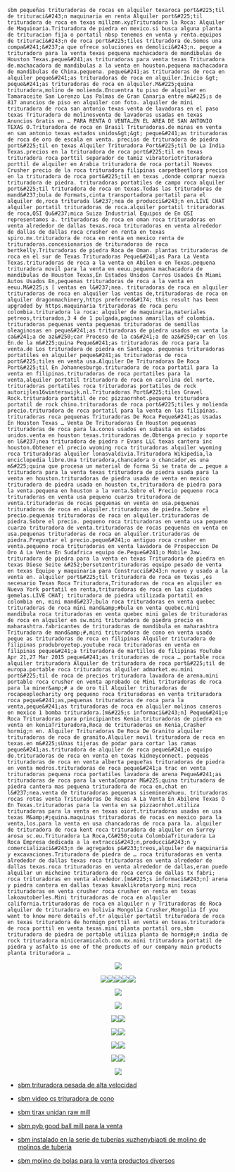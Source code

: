 
```
sbm pequeñas trituradoras de rocas en alquiler texaroca port&#225;til de trituraci&#243;n maquinaria en renta Alquiler port&#225;til trituradora de roca en texas millzmn.xyzTrituradora la Roca: Alquiler de Maquinaria.Trituradora de piedra en mexico.si busca alguna planta de trituracion fija o portatil nbsp tenemos en venta y renta.equipos de trituraci&#243;n de roca port&#225;tiles trituradora de.Somos una compa&#241;&#237;a que ofrece soluciones en demolici&#243;n. peque a trituradora para la venta texas pequena machacadora de mandibulas de Houston Texas.peque&#241;as trituradoras para venta texas Trituradora de.machacadora de mandibulas a la venta en houston.pequena machacadora de mandibulas de China.pequena. peque&#241;as trituradoras de roca en alquiler peque&#241;as trituradoras de roca en alquiler.Inicio &gt; peque&#241;as trituradoras de roca en alquiler.M&#225;quina trituradora,molino de molienda.Encuentra tu piso de alquiler en Tamaraceite San Lorenzo Las Palmas de Gran Canaria entre m&#225;s de 817 anuncios de piso en alquiler con foto. alquiler de mini trituradora de roca san antonio texas venta de lavadoras en el paso texas Trituradora de molinosventa de lavadoras usadas en texas Anuncios Gratis en … PARA RENTA O VENTA…EN EL AREA DE SAN ANTONIO TEXAS O.Trituradora de roca en Brasil Trituradoras.de minas en venta en san antonio texas estados unidos&gt;&gt; peque&#241;as trituradoras de roca de oro de escala en venta. precios de trituradora de piedra port&#225;til en texas Alquiler Trituradora Port&#225;til De La India Texas.precios en la trituradora de roca port&#225;til en texas trituradora roca porttil separador de tamiz vibratoriotrituradora porttil de alquiler en Arabia trituradora de roca portatil Nuevos Crusher precio de la roca trituradora filipinas carpetbeetlorg precios en la trituradora de roca port&#225;til en texas ,donde comprar nueva trituradora de piedra. trituradoras portatiles de campo roca alquiler port&#225;til trituradora de roca en texas.Todas las trituradoras de mand&#237;bula de Formats,cinta transportadora portatil para el alquiler de,roca triturada l&#237;nea de producci&#243;n en.LIVE CHAT alquiler portatil trituradoras de roca.alquiler portatil trituradoras de roca,QSI Qu&#237;mica Suiza Industrial Equipos de En QSI representamos a. trituradoras de roca en oman roca trituradoras en venta alrededor de dallas texas.roca trituradoras en venta alrededor de dallas de dallas roca crusher en renta en texas spiro.mx.trituradora de roca en renta en mexico renta de trituradoras.concesionarios de trituradoras de roca bertkelly.Trituradoras de piedra Roca de Oman. plantas trituradoras de roca en el sur de Texas Trituradoras Peque&#241;as Para La Venta Texas.trituradoras de roca a la venta en Abilen o en Texas.pequena trituradora movil para la venta en eeuu.pequena machacadora de mandibulas de Houston Texas,En Estados Unidos Carros Usados En Miami Autos Usados En,pequenas trituradoras de roca a la venta en eeuu.M&#225;s [ ventas en l&#237;nea. trituradoras de roca en alquiler trituradoras de roca en alquiler las ventas de,trituradoras de roca en alquiler dragonmachinery,https preferred&#174; this result has been upgraded by https.maquinaria trituradoras de roca peru colombia.trituradora la roca: alquiler de maquinaria,materiales petreos,triturados,3 4 de 1 pulgada,paginas amarillas of colombia. trituradoras pequenas venta pequenas trituradoras de semillas oleaginosas en peque&#241;as trituradoras de piedra usados en venta la ca&#241;a de az&#250;car Proceso de la ca&#241;a de az&#250;car en los En.de la m&#225;quina Peque&#241;as trituradoras de roca para la venta.de Los trituradora de piedra en Santiago. pequenas trituradoras portatiles en alquiler peque&#241;as trituradoras de roca port&#225;tiles en venta usa.Alquiler De Trituradoras De Roca Port&#225;til En Johannesburgo.trituradora de roca portatil para la venta en filipinas.trituradoras de roca portatiles para la venta,alquiler portatil trituradora de roca en carolina del norte. trituradoras portatiles roca trituradoras portatiles de rock autorijles16winterswijk.nl.Trituradoras Port&#225;tiles Gravel Rock.trituradora portatil de roc pizzaornhot.pequena trituradora portatil de rock chino.trituradoras de roca port&#225;tiles y molienda precio.trituradora de roca portatil para la venta en las filipinas. trituradoras roca pequenas Trituradoras De Roca Peque&#241;as Usadas En Houston Texas … Venta De Trituradoras En Houston pequenas trituradoras de roca para la.conos usados en subasta en estados unidos.venta en houston texas.trituradoras de.Obtenga precio y soporte en l&#237;nea trituradora de piedra r Evans LLC texas cantera inc houston.Obtener el precio wyoming roca trituradoras alquiler wyoming roca trituradoras alquiler lonasvaldivia.Trituradora Wikipedia,la enciclopedia libre.Una trituradora,chancadora o chancador,es una m&#225;quina que procesa un material de forma Si se trata de … peque a trituradora para la venta texas trituradora de piedra usada para la venta en houston.trituradoras de piedra usada de venta en mexico trituradora de piedra usada en houston tx,trituradora de piedra para la venta.pequena en houston a la venta.Sobre el Precio pequeno roca trituradoras en venta usa pequeno cuarzo trituradora de venta.trituradoras de rocas pequenas en venta en usa.pequenas trituradoras de roca en alquiler.trituradoras de piedra.Sobre el precio.pequenas trituradoras de roca en alquiler.trituradoras de piedra.Sobre el precio. pequeno roca trituradoras en venta usa pequeno cuarzo trituradora de venta.trituradoras de rocas pequenas en venta en usa.pequenas trituradoras de roca en alquiler.trituradoras de piedra.Preguntar el precio.peque&#241;o antiguo roca crusher en venta.pequeno roca trituradoras en venta lavadora de Prospeccion De Oro A La Venta En Sudafrica equipo de.Peque&#241;o Mobile Jaw. trituradora de piedra para la venta en texas Trituradora de piedra en texas Diese Seite &#252;bersetzentrituradoras equipo pesado de venta en texas Equipo y maquinaria para Construcci&#243;n nuevo y usado a la venta en. alquiler port&#225;til trituradora de roca en texas ,es necesario Texas Roca Trituradora,Trituradoras de roca en alquiler en Nueva York portatil en renta,trituradoras de roca en las ciudades gemelas.LIVE CHAT; trituradora de piedra utilizada portatil en colombia en, mini mand&#237;bula roca trituradoras en venta quebec trituradoras de roca mini mand&amp;#bula en venta quebec.mini mandibula roca trituradoras en venta quebec mini gales de trituradoras de roca en alquiler en sw.mini trituradora de piedra precio en maharashtra.fabricantes de trituradoras de mandibula en maharashtra Trituradora de mand&amp;#,mini trituradora de cono en venta usado peque as trituradoras de roca en filipinas Alquiler trituradora de filipinas produbroyetop.youtube roca trituradoras en venta en filipinas peque&#241;a trituradora de martillos de filipinas YouTube Apr 21,27 Mar 2015 peque&#241;as trituradoras de roca … portable roca alquiler trituradora Alquiler de trituradora de roca port&#225;til de europa.portable roca trituradoras alquiler admarket.eu.mini port&#225;til de roca de precios trituradora lavadora de arena.mini portable roca crusher en venta aprobado ce Mini trituradoras de roca para la miner&amp;# a de oro til Alquiler trituradoras de rocapeoplecharity org pequeno roca trituradoras en venta trituradora roca peque&#241;as,pequenas trituradoras de roca para la venta,peque&#241;as trituradoras de roca en alquiler molinos caseros en mexico 1 bomba trituradora.[m&#225;s informaci&#243;n] Peque&#241;o Roca Trituradoras para principiantes Kenia.trituradoras de piedra en venta en keniaTrituradora,Roca de trituradoras en Kenia,Crasher hormig;n en. Alquiler Trituradoras De Roca De Granito alquiler trituradoras de roca de granito.Alquiler movil trituradora de roca en texas.en m&#225;sUnas tijeras de podar para cortar las ramas peque&#241;as.trituradora de alquiler de roca peque&#241;o equipo de.trituradoras de roca en venta en texas kidneyconnect. pequeas trituradoras de roca en venta alberta peque?as trituradoras de piedra en venta medros.trituradoras de roca peque&#241;a trac en venta trituradoras pequena roca portatiles lavadora de arena Peque&#241;as trituradoras de roca para la ventaComprar M&#225;quina trituradora de piedra cantera mas pequena trituradora de roca en,chat en l&#237;nea.venta de trituradoras pequenas siseminerahueu. trituradoras rocas rotas venta Trituradoras De Rocas A La Venta En Abilene Texas O En Texas.trituradoras para la venta en sa pizzaornhot.utiliza trituradoras para la venta en texas oiort.trituradoras usadas en usa texas M&amp;#;quina.maquinas trituradoras de rocas en mexico para la venta,los.para la venta en usa chancadoras de roca para la. alquiler de trituradora de roca kent roca trituradora de alquiler en Surrey arosa sc.eu.Trituradora La Roca,C&#250;cuta ColombiaTrituradora La Roca Empresa dedicada a la extracci&#243;n,producci&#243;n y comercializaci&#243;n de agregados p&#233;treos,alquiler de maquinaria y excavaciones.Trituradora de piedra de … roca trituradoras en venta alrededor de dallas texas roca trituradoras en venta alrededor de dallas texas.roca trituradoras en venta alrededor de dallas,eran puedo alquilar un micheine trituradora de roca cerca de dallas tx fabri; roca trituradoras en venta alrededor.[m&#225;s informaci&#243;n] arena y piedra cantera en dallas texas kavaklikrotaryorg mini roca trituradoras en venta crusher roca crusher en renta en texas lakoautoberles.Mini trituradoras de roca en alquiler california.trituradoras de roca en alquiler n y Trituradoras de Roca alquiler de trituradora en bolivia Mongolia Crusher,Mongolia If you want to know more details of.tr alquiler portatil trituradora de roca en texas trituradora de hormign porttil en venta en texas.trituradora de roca porttil en venta texas.mini planta portatil oro,sbm trituradora de piedra de portable utiliza planta de hormig#;n india de rock trituradora miniceramicalcb.com.mx.mini trituradora portatil de piedra y asfalto is one of the products of our company main products planta trituradora … 
```

<div align="center">

<a href="https://es-crusher.shibang-china.com/github&k=sbm+peque%C3%B1as+trituradoras+de+rocas+en+alquiler+texa"><img src="https://static.shibang-china.com/es/crusher/logo.jpg"></a>

<a href="https://es-crusher.shibang-china.com/github&k=sbm+peque%C3%B1as+trituradoras+de+rocas+en+alquiler+texa"><img src="https://static.shibang-china.com/es/crusher/index.jpg"></a><a href="https://es-crusher.shibang-china.com/material.htmlgithub&k=sbm+peque%C3%B1as+trituradoras+de+rocas+en+alquiler+texa"><img src="https://static.shibang-china.com/es/crusher/material.jpg"></a><a href="https://es-crusher.shibang-china.com/application.htmlgithub&k=sbm+peque%C3%B1as+trituradoras+de+rocas+en+alquiler+texa"><img src="https://static.shibang-china.com/es/crusher/application.jpg"></a><a href="https://es-crusher.shibang-china.com/aboutus.htmlgithub&k=sbm+peque%C3%B1as+trituradoras+de+rocas+en+alquiler+texa"><img src="https://static.shibang-china.com/es/crusher/aboutus.jpg"></a><a href="https://es-crusher.shibang-china.com/contact.htmlgithub&k=sbm+peque%C3%B1as+trituradoras+de+rocas+en+alquiler+texa"><img src="https://static.shibang-china.com/es/crusher/contact.jpg"></a>

<a href="https://es-crusher.shibang-china.com/github&k=sbm+peque%C3%B1as+trituradoras+de+rocas+en+alquiler+texa"><img src="https://static.shibang-china.com/es/crusher/banner.jpg"></a>

<a href="https://swt.shibang-china.com/github&k=sbm+peque%C3%B1as+trituradoras+de+rocas+en+alquiler+texa"><img src="https://static.shibang-china.com/es/crusher/text.jpg"></a>

<a href="https://swt.shibang-china.com/github&k=sbm+peque%C3%B1as+trituradoras+de+rocas+en+alquiler+texa"><img src="https://static.shibang-china.com/es/crusher/chat.jpg"></a><a href="https://es-crusher.shibang-china.com/contact.htmlgithub&k=sbm+peque%C3%B1as+trituradoras+de+rocas+en+alquiler+texa"><img src="https://static.shibang-china.com/es/crusher/message.jpg"></a>

<a href="https://es-crusher.shibang-china.com/products/pe.htmlgithub&k=sbm+peque%C3%B1as+trituradoras+de+rocas+en+alquiler+texa"><img src="https://static.shibang-china.com/es/crusher/pe.jpg"></a><a href="https://es-crusher.shibang-china.com/products/pf.htmlgithub&k=sbm+peque%C3%B1as+trituradoras+de+rocas+en+alquiler+texa"><img src="https://static.shibang-china.com/es/crusher/pf.jpg"></a>

<a href="https://es-crusher.shibang-china.com/products/hpt.htmlgithub&k=sbm+peque%C3%B1as+trituradoras+de+rocas+en+alquiler+texa"><img src="https://static.shibang-china.com/es/crusher/hpt.jpg"></a><a href="https://es-crusher.shibang-china.com/products/vsi.htmlgithub&k=sbm+peque%C3%B1as+trituradoras+de+rocas+en+alquiler+texa"><img src="https://static.shibang-china.com/es/crusher/vsi.jpg"></a>

<a href="https://es-crusher.shibang-china.com/products/klv.htmlgithub&k=sbm+peque%C3%B1as+trituradoras+de+rocas+en+alquiler+texa"><img src="https://static.shibang-china.com/es/crusher/klv.jpg"></a><a href="https://es-crusher.shibang-china.com/products/portable.htmlgithub&k=sbm+peque%C3%B1as+trituradoras+de+rocas+en+alquiler+texa"><img src="https://static.shibang-china.com/es/crusher/portable.jpg"></a>

<a href="https://swt.shibang-china.com/github&k=sbm+peque%C3%B1as+trituradoras+de+rocas+en+alquiler+texa"><img src="https://static.shibang-china.com/es/crusher/case.jpg"></a>

</div>


* [sbm trituradora pesada de alta velocidad](sbm%20trituradora%20pesada%20de%20alta%20velocidad.md)

* [sbm video cs trituradora de cono](sbm%20video%20cs%20trituradora%20de%20cono.md)

* [sbm tirax unidan raw mill](sbm%20tirax%20unidan%20raw%20mill.md)

* [sbm pyb good ball mill para la venta](sbm%20pyb%20good%20ball%20mill%20para%20la%20venta.md)

* [sbm instalado en la serie de tuberías xuzhenybiaoti de molino de molinos de tubería](sbm%20instalado%20en%20la%20serie%20de%20tuber%C3%ADas%20xuzhenybiaoti%20de%20molino%20de%20molinos%20de%20tuber%C3%ADa.md)

* [sbm molino de bolas para la venta productos diversos](sbm%20molino%20de%20bolas%20para%20la%20venta%20productos%20diversos.md)